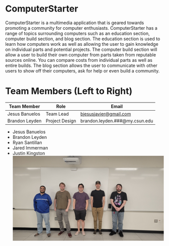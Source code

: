 # ComputerStarter
ComputerStarter is a multimedia application that is geared towards promoting a community for computer enthusiasts. ComputerStarter has a range of topics surrounding computers such as an education section, computer build section, and blog section. The education section is used to learn how computers work as well as allowing the user to gain knowledge on individual parts and potential projects. The computer build section will allow a user to build their own computer from parts taken from reputable sources online. You can compare costs from individual parts as well as entire builds. The blog section allows the user to communicate with other users to show off their computers, ask for help or even build a community.
# Team Members (Left to Right)
|Team Member|Role|Email|
|-----------|----|-----|
|Jesus Banuelos|Team Lead|bjesusjavier@gmail.com|
|Brandon Leyden|Project Design|brandon.leyden.###@my.csun.edu|
- Jesus Banuelos
- Brandon Leyden
- Ryan Santillan
- Jared Immerman
- Justin Kingston
![Members](group_image.jpg)
